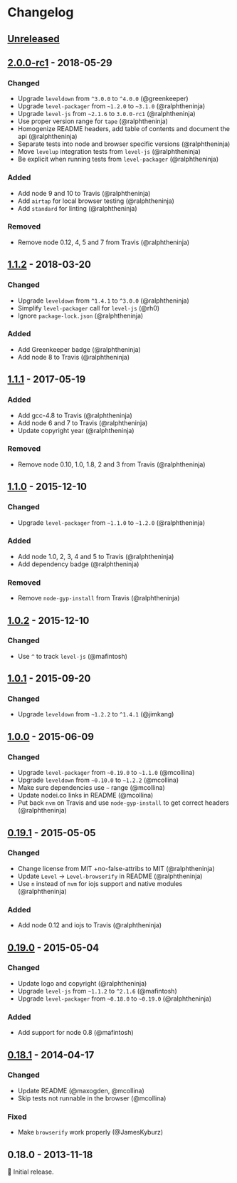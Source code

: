 # Changelog

## [Unreleased]

## [2.0.0-rc1] - 2018-05-29

### Changed
* Upgrade `leveldown` from `^3.0.0` to `^4.0.0` (@greenkeeper)
* Upgrade `level-packager` from `~1.2.0` to `~3.1.0` (@ralphtheninja)
* Upgrade `level-js` from `~2.1.6` to `3.0.0-rc1` (@ralphtheninja)
* Use proper version range for `tape` (@ralphtheninja)
* Homogenize README headers, add table of contents and document the api (@ralphtheninja)
* Separate tests into node and browser specific versions (@ralphtheninja)
* Move `levelup` integration tests from `level-js` (@ralphtheninja)
* Be explicit when running tests from `level-packager` (@ralphtheninja)

### Added
* Add node 9 and 10 to Travis (@ralphtheninja)
* Add `airtap` for local browser testing (@ralphtheninja)
* Add `standard` for linting (@ralphtheninja)

### Removed
* Remove node 0.12, 4, 5 and 7 from Travis (@ralphtheninja)

## [1.1.2] - 2018-03-20

### Changed
* Upgrade `leveldown` from `^1.4.1` to `^3.0.0` (@ralphtheninja)
* Simplify `level-packager` call for `level-js` (@rh0)
* Ignore `package-lock.json` (@ralphtheninja)

### Added
* Add Greenkeeper badge (@ralphtheninja)
* Add node 8 to Travis (@ralphtheninja)

## [1.1.1] - 2017-05-19

### Added
* Add gcc-4.8 to Travis (@ralphtheninja)
* Add node 6 and 7 to Travis (@ralphtheninja)
* Update copyright year (@ralphtheninja)

### Removed
* Remove node 0.10, 1.0, 1.8, 2 and 3 from Travis (@ralphtheninja)

## [1.1.0] - 2015-12-10

### Changed
* Upgrade `level-packager` from `~1.1.0` to `~1.2.0` (@ralphtheninja)

### Added
* Add node 1.0, 2, 3, 4 and 5 to Travis (@ralphtheninja)
* Add dependency badge (@ralphtheninja)

### Removed
* Remove `node-gyp-install` from Travis (@ralphtheninja)

## [1.0.2] - 2015-12-10

### Changed
* Use `^` to track `level-js` (@mafintosh)

## [1.0.1] - 2015-09-20

### Changed
* Upgrade `leveldown` from `~1.2.2` to `^1.4.1` (@jimkang)

## [1.0.0] - 2015-06-09

### Changed
* Upgrade `level-packager` from `~0.19.0` to `~1.1.0` (@mcollina)
* Upgrade `leveldown` from `~0.10.0` to `~1.2.2` (@mcollina)
* Make sure dependencies use `~` range (@mcollina)
* Update nodei.co links in README (@mcollina)
* Put back `nvm` on Travis and use `node-gyp-install` to get correct headers (@ralphtheninja)

## [0.19.1] - 2015-05-05

### Changed
* Change license from MIT +no-false-attribs to MIT (@ralphtheninja)
* Update `Level` -> `Level-browserify` in README (@ralphtheninja)
* Use `n` instead of `nvm` for iojs support and native modules (@ralphtheninja)

### Added
* Add node 0.12 and iojs to Travis (@ralphtheninja)

## [0.19.0] - 2015-05-04

### Changed
* Update logo and copyright (@ralphtheninja)
* Upgrade `level-js` from `~1.1.2` to `^2.1.6` (@mafintosh)
* Upgrade `level-packager` from `~0.18.0` to `~0.19.0` (@ralphtheninja)

### Added
* Add support for node 0.8 (@mafintosh)

## [0.18.1] - 2014-04-17

### Changed
* Update README (@maxogden, @mcollina)
* Skip tests not runnable in the browser (@mcollina)

### Fixed
* Make `browserify` work properly (@JamesKyburz)

## 0.18.0 - 2013-11-18

:seedling: Initial release.

[Unreleased]: https://github.com/level/level-browserify/compare/v2.0.0-rc1...HEAD
[2.0.0-rc1]: https://github.com/level/level-browserify/compare/v1.1.2...v2.0.0-rc1
[1.1.2]: https://github.com/level/level-browserify/compare/v1.1.1...v1.1.2
[1.1.1]: https://github.com/level/level-browserify/compare/v1.1.0...v1.1.1
[1.1.0]: https://github.com/level/level-browserify/compare/v1.0.2...v1.1.0
[1.0.2]: https://github.com/level/level-browserify/compare/v1.0.1...v1.0.2
[1.0.1]: https://github.com/level/level-browserify/compare/v1.0.0...v1.0.1
[1.0.0]: https://github.com/level/level-browserify/compare/v0.19.1...v1.0.0
[0.19.1]: https://github.com/level/level-browserify/compare/v0.19.0...v0.19.1
[0.19.0]: https://github.com/level/level-browserify/compare/v0.18.1...v0.19.0
[0.18.1]: https://github.com/level/level-browserify/compare/v0.18.0...v0.18.1
